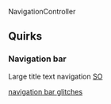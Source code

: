 NavigationController



## Quirks

### Navigation bar
Large title text navigation
[SO](https://stackoverflow.com/questions/47649375/ios-11-large-navigation-bar-title-unexpected-velocity)

[navigation bar glitches](https://swiftsenpai.com/development/large-title-uinavigationbar-glitches/)